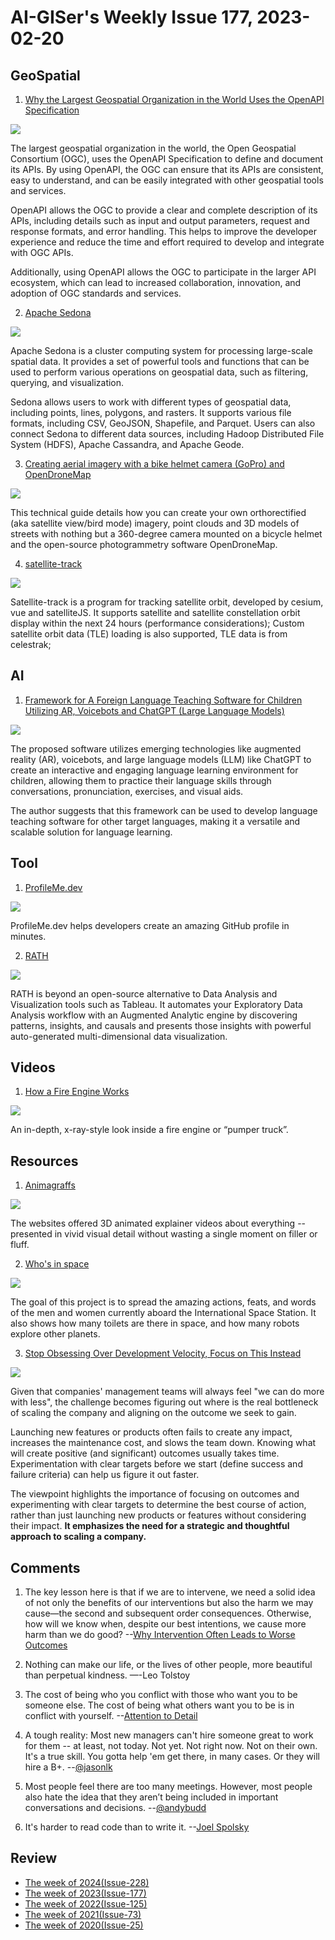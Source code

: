 # AI-GISer's Weekly Issue 177, 2023-02-20

## GeoSpatial

1. [Why the Largest Geospatial Organization in the World Uses the OpenAPI Specification](https://www.openapis.org/blog/2023/02/01/why-the-largest-geospatial-organization-in-the-world-uses-the-openapi-specification)

![](https://coast.noaa.gov/data/digitalcoast/img/tools/waterway_1.jpg)

The largest geospatial organization in the world, the Open Geospatial Consortium (OGC), uses the OpenAPI Specification to define and document its APIs. By using OpenAPI, the OGC can ensure that its APIs are consistent, easy to understand, and can be easily integrated with other geospatial tools and services.

OpenAPI allows the OGC to provide a clear and complete description of its APIs, including details such as input and output parameters, request and response formats, and error handling. This helps to improve the developer experience and reduce the time and effort required to develop and integrate with OGC APIs.

Additionally, using OpenAPI allows the OGC to participate in the larger API ecosystem, which can lead to increased collaboration, innovation, and adoption of OGC standards and services.

2. [Apache Sedona](https://sedona.apache.org/latest-snapshot/)

![](https://sedona.apache.org/latest-snapshot/image/architecture.svg)

Apache Sedona is a cluster computing system for processing large-scale spatial data. It provides a set of powerful tools and functions that can be used to perform various operations on geospatial data, such as filtering, querying, and visualization.

Sedona allows users to work with different types of geospatial data, including points, lines, polygons, and rasters. It supports various file formats, including CSV, GeoJSON, Shapefile, and Parquet. Users can also connect Sedona to different data sources, including Hadoop Distributed File System (HDFS), Apache Cassandra, and Apache Geode.

3. [Creating aerial imagery with a bike helmet camera (GoPro) and OpenDroneMap](https://jakecoppinger.com/2022/12/creating-aerial-imagery-with-a-bike-helmet-camera-and-opendronemap/)

![](https://jakecoppinger.com/wp-content/uploads/2022/12/blender-perspective-1024x772.jpg)

This technical guide details how you can create your own orthorectified (aka satellite view/bird mode) imagery, point clouds and 3D models of streets with nothing but a 360-degree camera mounted on a bicycle helmet and the open-source photogrammetry software OpenDroneMap.

4. [satellite-track](https://jiangteng2019.github.io/satellite-track/)

![](https://img-blog.csdnimg.cn/89809e1eca78428c82dde7cab4801bac.png)

Satellite-track is a program for tracking satellite orbit, developed by cesium, vue and satelliteJS. It supports satellite and satellite constellation orbit display within the next 24 hours (performance considerations); Custom satellite orbit data (TLE) loading is also supported, TLE data is from celestrak;

## AI

1. [Framework for A Foreign Language Teaching Software for Children Utilizing AR, Voicebots and ChatGPT (Large Language Models)](https://dergipark.org.tr/en/download/article-file/2864638)

![](https://unbug.github.io/assets/images/screenshot-20230210-075312.jpg)

The proposed software utilizes emerging technologies like augmented reality (AR), voicebots, and large language models (LLM) like ChatGPT to create an interactive and engaging language learning environment for children, allowing them to practice their language skills through conversations, pronunciation, exercises, and visual aids.

The author suggests that this framework can be used to develop language teaching software for other target languages, making it a versatile and scalable solution for language learning.

## Tool

1. [ProfileMe.dev](https://github.com/danielcranney/profileme-dev)

![](https://assets.bestxtools.com/s2/main/images/2023-02-16-10-24-01.png)

ProfileMe.dev helps developers create an amazing GitHub profile in minutes.

2. [RATH](https://github.com/Kanaries/Rath)

![](https://camo.githubusercontent.com/9d3b2b6a15030e38f89041ddad17f68fd4dc3dd7485edd9b1d9a29e7c6c4035b/68747470733a2f2f6b616e61726965732d646f63732e6f73732d636e2d68616e677a686f752e616c6979756e63732e636f6d2f696d672f6769746875622d726561646d652f666561747572652d64656d6f2e676966)

RATH is beyond an open-source alternative to Data Analysis and Visualization tools such as Tableau. It automates your Exploratory Data Analysis workflow with an Augmented Analytic engine by discovering patterns, insights, and causals and presents those insights with powerful auto-generated multi-dimensional data visualization.

## Videos

1. [How a Fire Engine Works](https://www.youtube.com/watch?v=pEdlz9AUlqA)

![](https://animagraffs.com/wp-content/uploads/fire-engine-preview-1.jpg)

An in-depth, x-ray-style look inside a fire engine or “pumper truck”.

## Resources

1. [Animagraffs](https://animagraffs.com/)

![](https://imgs.zhubai.love/d0c38dab43a34ca5a5e08d2dbbe77b59_2192261542853668864.png)

The websites offered 3D animated explainer videos about everything -- presented in vivid visual detail without wasting a single moment on filler or fluff.

2. [Who's in space](https://whoisinspace.com/)

![](https://imgs.zhubai.love/e6f543196cad45448702c979f2639335_2192261542853668864.png)

The goal of this project is to spread the amazing actions, feats, and words of the men and women currently aboard the International Space Station. It also shows how many toilets are there in space, and how many robots explore other planets.

3. [Stop Obsessing Over Development Velocity, Focus on This Instead](https://itamargilad.com/velocity-vs-impact/)

![](https://lh5.googleusercontent.com/1oQoreqT85QsqXR7qKRoqN-xnifMdZDJYZfUowRVr-z5FPGiIVRTP2SlvV2tRyE2eSJILc8JssZwgqdcVLuoKMaeiVfoBTlX14QiD-HYUlEe9bOEfJLw3vAngTT7g-hVCJwDRQo7)

Given that companies' management teams will always feel "we can do more with less", the challenge becomes figuring out where is the real bottleneck of scaling the company and aligning on the outcome we seek to gain.

Launching new features or products often fails to create any impact, increases the maintenance cost, and slows the team down. Knowing what will create positive (and significant) outcomes usually takes time. Experimentation with clear targets before we start (define success and failure criteria) can help us figure it out faster.

The viewpoint highlights the importance of focusing on outcomes and experimenting with clear targets to determine the best course of action, rather than just launching new products or features without considering their impact. **It emphasizes the need for a strategic and thoughtful approach to scaling a company.**

## Comments

1. The key lesson here is that if we are to intervene, we need a solid idea of not only the benefits of our interventions but also the harm we may cause—the second and subsequent order consequences. Otherwise, how will we know when, despite our best intentions, we cause more harm than we do good?
   --[Why Intervention Often Leads to Worse Outcomes](https://fs.blog/iatrogenics/)

2. Nothing can make our life, or the lives of other people, more beautiful than perpetual kindness.
   —-Leo Tolstoy

3. The cost of being who you conflict with those who want you to be someone else. The cost of being what others want you to be is in conflict with yourself.
   --[Attention to Detail](https://fs.blog/brain-food/february-19-2023/)

4. A tough reality: Most new managers can't hire someone great to work for them -- at least, not today. Not yet. Not right now. Not on their own. It's a true skill. You gotta help 'em get there, in many cases. Or they will hire a B+.
   --[@jasonlk](https://twitter.com/jasonlk/status/1624194502683676675)

5. Most people feel there are too many meetings. However, most people also hate the idea that they aren’t being included in important conversations and decisions.
   --[@andybudd](https://twitter.com/andybudd/status/1614584319007424512)

6. It's harder to read code than to write it.
   --[Joel Spolsky](https://www.devshirt.club/developer-shirt/its-harder-to-read-code-than-to-write-it)

## Review

- [The week of 2024(Issue-228)](../2024/issue-228.md)
- [The week of 2023(Issue-177)](../2023/issue-177.md)
- [The week of 2022(Issue-125)](../2022/issue-125.md)
- [The week of 2021(Issue-73)](../2021/issue-73.md)
- [The week of 2020(Issue-25)](../2020/issue-25.md)
